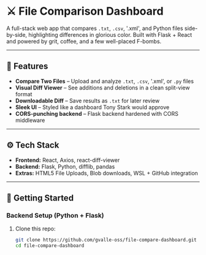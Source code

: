 # ⚔️ File Comparison Dashboard

A full-stack web app that compares `.txt`, `.csv`, '.xml', and Python files side-by-side, highlighting differences in glorious color. Built with Flask + React and powered by grit, coffee, and a few well-placed F-bombs.

---

## 🚀 Features

- **Compare Two Files** – Upload and analyze `.txt`, `.csv`, '.xml', or `.py` files
- **Visual Diff Viewer** – See additions and deletions in a clean split-view format
- **Downloadable Diff** – Save results as `.txt` for later review
- **Sleek UI** – Styled like a dashboard Tony Stark would approve
- **CORS-punching backend** – Flask backend hardened with CORS middleware

---

## ⚙️ Tech Stack

- **Frontend:** React, Axios, react-diff-viewer
- **Backend:** Flask, Python, difflib, pandas
- **Extras:** HTML5 File Uploads, Blob downloads, WSL + GitHub integration

---

## 🧰 Getting Started

### Backend Setup (Python + Flask)
1. Clone this repo:
   ```bash
   git clone https://github.com/gvalle-oss/file-compare-dashboard.git
   cd file-compare-dashboard
